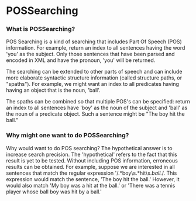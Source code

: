 # POSSearching
### What is POSSearching?

POS Searching is a kind of searching that includes Part Of Speech (POS) information.
For example, return an index to all sentences having the word 'you' as the subject.
Only those sentences that have been parsed and encoded in XML and have the pronoun, 'you'
will be returned.

The searching can be extended to other parts of speech and can include more elaborate syntactic
structure information (called structure paths, or "spaths").  For example, we might want an index to all predicates having having an object
that is the noun, 'ball'.

The spaths can be combined so that multiple POS's can be specified: return an index to all
sentences have 'boy' as the noun of the subject and 'ball' as the noun of a predicate object.
Such a sentence might be "The boy hit the ball."

### Why might one want to do POSSearching?

Why would want to do POS searching?  The hypothetical answer is to increase search precision.
The 'hypothetical' refers to the fact that this result is yet to be tested.
Without including POS information, erroneous results can be obtained.  For example, suppose we
are interested in all sentences that match the regular expression '/.*boy\s.*hit\s.*ball.*/.
This expression would match the sentence, 'The boy hit the ball.'  However, it would also match
'My boy was a hit at the ball.' or 'There was a tennis player whose ball boy was hit by a ball.'

